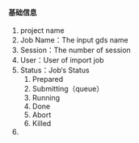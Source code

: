 #### 基础信息
1. project name
2. Job Name：The input gds name
3. Session：The number of session
4. User：User of import job
5. Status：Job‘s Status 
	1. Prepared
	2. Submitting（queue）
	3. Running
	4. Done
	5. Abort
	6. Killed
6. 

